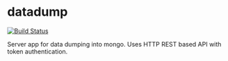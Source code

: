 # datadump

[![Build Status](https://travis-ci.org/ivarprudnikov/datadump.svg?branch=master)](https://travis-ci.org/ivarprudnikov/datadump)

Server app for data dumping into mongo. Uses HTTP REST based API with token authentication.
